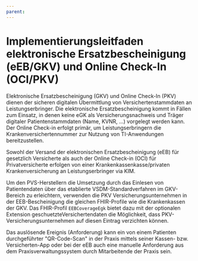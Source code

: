 ```yaml
---
parent:
---
```

# Implementierungsleitfaden elektronische Ersatzbescheinigung (eEB/GKV) und Online Check-In (OCI/PKV)

Elektronische Ersatzbescheinigung (GKV) und Online Check-In (PKV) dienen der sicheren digitalen Übermittlung von Versichertenstammdaten an Leistungserbringer. Die elektronische Ersatzbescheinigung kommt in Fällen zum Einsatz, in denen keine eGK als Versicherungsnachweis und Träger digitaler Patientenstammdaten (Name, KVNR, ...) vorgelegt werden kann. Der Online Check-in erfolgt primär, um Leistungserbringern die Krankenversichertennummer zur Nutzung von TI-Anwendungen bereitzustellen.

Sowohl der Versand der elektronischen Ersatzbescheinigung (eEB) für gesetzlich Versicherte als auch der Online Check-in (OCI) für Privatversicherte erfolgen von einer Krankenkassenkasse/privaten Krankenversicherung an Leistungserbringer via KIM.

Um den PVS-Herstellern die Umsetzung durch das Einlesen von Patientendaten über das etablierte VSDM-Standardverfahren im GKV-Bereich zu erleichtern, verwenden die PKV Versicherungsunternehmen in der EEB-Bescheinigung die gleichen FHIR-Profile wie die Krankenkassen der GKV. Das FHIR-Profil `EEBCoverageEgk` bietet dazu mit der optionalen Extension geschuetzteVersichertendaten die Möglichkeit, dass PKV-Versicherungsunternehmen auf diesen Eintrag verzichten können.

Das auslösende Ereignis (Anforderung) kann ein von einem Patienten durchgeführter "QR-Code-Scan" in der Praxis mittels seiner Kassen- bzw. Versicherten-App oder bei der eEB auch eine manuelle Anforderung aus dem Praxisverwaltungssystem durch Mitarbeitende der Praxis sein.
